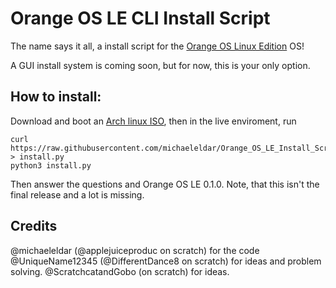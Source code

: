 # Orange OS LE CLI Install Script

The name says it all, a install script for the [Orange OS Linux Edition](https://scratch.mit.edu/discuss/topic/620114/) OS!

A GUI install system is coming soon, but for now, this is your only option.

## How to install:

Download and boot an [Arch linux ISO](https://archlinux.org/download/), then in the live enviroment, run

```
curl https://raw.githubusercontent.com/michaeleldar/Orange_OS_LE_Install_Script/master/script_part_1.py > install.py
python3 install.py
```

Then answer the questions and Orange OS LE 0.1.0. Note, that this isn't the final release and a lot is missing.

## Credits

@michaeleldar (@applejuiceproduc on scratch) for the code
@UniqueName12345 (@DifferentDance8 on scratch) for ideas and problem solving.
@ScratchcatandGobo (on scratch) for ideas.
